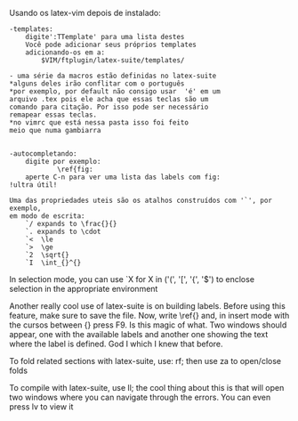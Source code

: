 Usando os latex-vim depois de instalado:

	-templates:
		digite':TTemplate' para uma lista destes
		Você pode adicionar seus próprios templates
        adicionando-os em a: 
            $VIM/ftplugin/latex-suite/templates/            
            
    - uma série da macros estão definidas no latex-suite
    *alguns deles irão conflitar com o português
    *por exemplo, por default não consigo usar  'é' em um
    arquivo .tex pois ele acha que essas teclas são um
    comando para citação. Por isso pode ser necessário
    remapear essas teclas.
    *no vimrc que está nessa pasta isso foi feito
    meio que numa gambiarra


    -autocompletando:
        digite por exemplo:
                \ref{fig:
        aperte C-n para ver uma lista das labels com fig:
    !ultra útil!

    Uma das propriedades uteis são os atalhos construídos com '`', por exemplo,
    em modo de escrita:
        `/ expands to \frac{}{}
        `. expands to \cdot
        `<  \le
        `>  \ge
        `2  \sqrt{}
        `I  \int_{}^{}

   In selection mode, you can use `X for X in ('(', '[', '{', '$') to enclose selection in the appropriate environment


   Another really cool use of latex-suite is on building labels. Before using this feature, make sure to save the file.
   Now, write \ref{} and, in insert mode with the cursos between {} press F9. Is this magic of what. Two windows should
   appear, one with the available labels and another one showing the text where the label is defined. God I which I knew
   that before.


   To fold related sections with latex-suite, use: <leader>rf; then use za to open/close folds


   To compile with latex-suite, use <leader>ll; the cool thing about this is that will open two windows where you can
   navigate through the errors. You can even press <leader>lv to view it



    

